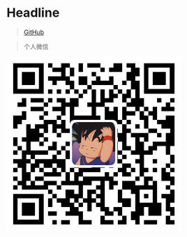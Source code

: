 # Headline


> [GitHub](https://github.com/Redick01)

> 个人微信

![avatar](https://github.com/Redick01/redick.github.io/blob/master/docs/_media/my-qrcode.png)
